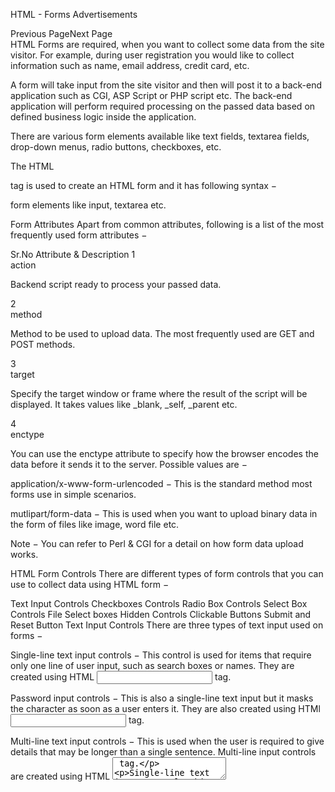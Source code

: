 HTML - Forms
Advertisements

 Previous PageNext Page  
HTML Forms are required, when you want to collect some data from the site visitor. For example, during user registration you would like to collect information such as name, email address, credit card, etc.

A form will take input from the site visitor and then will post it to a back-end application such as CGI, ASP Script or PHP script etc. The back-end application will perform required processing on the passed data based on defined business logic inside the application.

There are various form elements available like text fields, textarea fields, drop-down menus, radio buttons, checkboxes, etc.

The HTML <form> tag is used to create an HTML form and it has following syntax −

<form action = "Script URL" method = "GET|POST">
   form elements like input, textarea etc.
</form>
Form Attributes
Apart from common attributes, following is a list of the most frequently used form attributes −

Sr.No	Attribute & Description
1	
action

Backend script ready to process your passed data.

2	
method

Method to be used to upload data. The most frequently used are GET and POST methods.

3	
target

Specify the target window or frame where the result of the script will be displayed. It takes values like _blank, _self, _parent etc.

4	
enctype

You can use the enctype attribute to specify how the browser encodes the data before it sends it to the server. Possible values are −

application/x-www-form-urlencoded − This is the standard method most forms use in simple scenarios.

mutlipart/form-data − This is used when you want to upload binary data in the form of files like image, word file etc.

Note − You can refer to Perl & CGI for a detail on how form data upload works.

HTML Form Controls
There are different types of form controls that you can use to collect data using HTML form −

Text Input Controls
Checkboxes Controls
Radio Box Controls
Select Box Controls
File Select boxes
Hidden Controls
Clickable Buttons
Submit and Reset Button
Text Input Controls
There are three types of text input used on forms −

Single-line text input controls − This control is used for items that require only one line of user input, such as search boxes or names. They are created using HTML <input> tag.

Password input controls − This is also a single-line text input but it masks the character as soon as a user enters it. They are also created using HTMl <input> tag.

Multi-line text input controls − This is used when the user is required to give details that may be longer than a single sentence. Multi-line input controls are created using HTML <textarea> tag.

Single-line text input controls
This control is used for items that require only one line of user input, such as search boxes or names. They are created using HTML <input> tag.

Lists
We use lists whenever we need to list items that are related somehow. A List can be used for cited works, numbered tutorial steps, navigation menus, and many, many other things. I'm sure you are familiar with bullet points from MS Word and other similar programs. There are 3 types of lists in HTML.

Unordered list
The first type is <ul>, which stands for Unordered List. Items in it are unindexed and are displayed as bullet points as default. Although the list is seen as unordered, the order of items is kept when displayed in a browser. <ul> is a paired tag that wraps list items.

List items
The <li> tag, stands for List Item, takes a single item in the list, and wraps its text. Aside from text, it also takes images or any other type of element.


JavaScript Events


The change in the state of an object is known as an Event. In html, there are various events which represents that some activity is performed by the user or by the browser. When javascript code is included in HTML, js react over these events and allow the execution. This process of reacting over the events is called Event Handling. Thus, js handles the HTML events via Event Handlers.